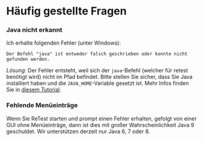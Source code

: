 Häufig gestellte Fragen
=======================

### Java nicht erkannt

Ich erhalte folgenden Fehler (unter Windows):

`Der Befehl "java" ist entweder falsch geschrieben oder konnte nicht gefunden werden.`

*Lösung:* Der Fehler entsteht, weil sich der `java`-Befehl (welcher für retest benötigt wird) nicht im Pfad befindet.
Bitte stellen Sie sicher, dass Sie Java installiert haben und die `JAVA_HOME`-Variable gesetzt ist.
Mehr Infos finden Sie in [diesem Tutorial](https://java.com/de/download/help/windows_manual_download.xml). 

### Fehlende Menüeinträge

Wenn Sie ReTest starten und prompt einen Fehler erhalten, gefolgt von einer GUI ohne Menüeinträge, dann ist dies mit großer Wahrscheinlichkeit Java 9 geschuldet. Wir unterstützen derzeit nur Java 6, 7 oder 8.